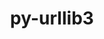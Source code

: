 ---
title: "py-urllib3"
layout: cache
categories: [package, develop-2024-03-03]
meta: {"versions": ["1.26.12", "2.1.0"], "compilers": ["apple-clang@=15.0.0", "cce@=15.0.1", "gcc@=11.1.0", "gcc@=11.4.0", "gcc@=7.3.1", "gcc@=9.4.0", "oneapi@=2024.0.0"], "oss": ["amzn2", "rhel8", "ubuntu20.04", "ubuntu22.04", "ventura"], "platforms": ["darwin", "linux"], "targets": ["aarch64", "neoverse_n1", "neoverse_v1", "neoverse_v2", "ppc64le", "x86_64_v3", "zen4"], "stacks": ["aws-isc", "aws-isc-aarch64", "data-vis-sdk", "e4s", "e4s-cray-rhel", "e4s-neoverse-v2", "e4s-neoverse_v1", "e4s-oneapi", "e4s-power", "ml-darwin-aarch64-mps", "ml-linux-x86_64-cpu", "ml-linux-x86_64-cuda", "ml-linux-x86_64-rocm", "root"], "num_specs": 26, "num_specs_by_stack": {"root": 26, "ml-darwin-aarch64-mps": 2, "aws-isc-aarch64": 2, "aws-isc": 1, "e4s-cray-rhel": 1, "e4s-power": 2, "data-vis-sdk": 2, "e4s-neoverse_v1": 3, "e4s-neoverse-v2": 3, "e4s": 4, "ml-linux-x86_64-cuda": 3, "ml-linux-x86_64-cpu": 3, "ml-linux-x86_64-rocm": 3, "e4s-oneapi": 3}}
spec_details: [{"hash": "j3aj7qtxb7uxx5ucrgtnjgjca6dypj3d", "compiler": "apple-clang@=15.0.0", "versions": ["2.1.0"], "os": "ventura", "platform": "darwin", "target": "aarch64", "variants": ["~brotli", "build_system=python_pip", "~socks"], "stacks": ["root", "ml-darwin-aarch64-mps"], "size": "-", "tarball": "https://binaries.spack.io/releases/develop-2024-03-03/build_cache/darwin-ventura-aarch64/apple-clang-15.0.0/py-urllib3-2.1.0/darwin-ventura-aarch64-apple-clang-15.0.0-py-urllib3-2.1.0-j3aj7qtxb7uxx5ucrgtnjgjca6dypj3d.spack"}, {"hash": "kysnuxgkx3y3xrceuodvylwjxvgr3or4", "compiler": "apple-clang@=15.0.0", "versions": ["2.1.0"], "os": "ventura", "platform": "darwin", "target": "aarch64", "variants": ["~brotli", "build_system=python_pip", "~socks"], "stacks": ["root", "ml-darwin-aarch64-mps"], "size": "-", "tarball": "https://binaries.spack.io/releases/develop-2024-03-03/build_cache/darwin-ventura-aarch64/apple-clang-15.0.0/py-urllib3-2.1.0/darwin-ventura-aarch64-apple-clang-15.0.0-py-urllib3-2.1.0-kysnuxgkx3y3xrceuodvylwjxvgr3or4.spack"}, {"hash": "qemuca76sl2ztsqyw45cvwxxt7kpzv6p", "compiler": "gcc@=7.3.1", "versions": ["2.1.0"], "os": "amzn2", "platform": "linux", "target": "aarch64", "variants": ["~brotli", "build_system=python_pip", "~socks"], "stacks": ["root", "aws-isc-aarch64"], "size": "-", "tarball": "https://binaries.spack.io/releases/develop-2024-03-03/build_cache/linux-amzn2-aarch64/gcc-7.3.1/py-urllib3-2.1.0/linux-amzn2-aarch64-gcc-7.3.1-py-urllib3-2.1.0-qemuca76sl2ztsqyw45cvwxxt7kpzv6p.spack"}, {"hash": "5giiglbtyxgxc5tbm2cuazrt2xt6oy37", "compiler": "gcc@=7.3.1", "versions": ["2.1.0"], "os": "amzn2", "platform": "linux", "target": "neoverse_n1", "variants": ["~brotli", "build_system=python_pip", "~socks"], "stacks": ["root", "aws-isc-aarch64"], "size": "-", "tarball": "https://binaries.spack.io/releases/develop-2024-03-03/build_cache/linux-amzn2-neoverse_n1/gcc-7.3.1/py-urllib3-2.1.0/linux-amzn2-neoverse_n1-gcc-7.3.1-py-urllib3-2.1.0-5giiglbtyxgxc5tbm2cuazrt2xt6oy37.spack"}, {"hash": "zjn4c25zhi33oi25bhpxlusulxu32ydg", "compiler": "gcc@=7.3.1", "versions": ["2.1.0"], "os": "amzn2", "platform": "linux", "target": "x86_64_v3", "variants": ["~brotli", "build_system=python_pip", "~socks"], "stacks": ["aws-isc", "root"], "size": "-", "tarball": "https://binaries.spack.io/releases/develop-2024-03-03/build_cache/linux-amzn2-x86_64_v3/gcc-7.3.1/py-urllib3-2.1.0/linux-amzn2-x86_64_v3-gcc-7.3.1-py-urllib3-2.1.0-zjn4c25zhi33oi25bhpxlusulxu32ydg.spack"}, {"hash": "lvfmwvxu4qq2ny3tkybldw6a65qqduyq", "compiler": "cce@=15.0.1", "versions": ["2.1.0"], "os": "rhel8", "platform": "linux", "target": "zen4", "variants": ["~brotli", "build_system=python_pip", "~socks"], "stacks": ["e4s-cray-rhel", "root"], "size": "-", "tarball": "https://binaries.spack.io/releases/develop-2024-03-03/build_cache/linux-rhel8-zen4/cce-15.0.1/py-urllib3-2.1.0/linux-rhel8-zen4-cce-15.0.1-py-urllib3-2.1.0-lvfmwvxu4qq2ny3tkybldw6a65qqduyq.spack"}, {"hash": "ra6rjumy3zc4ogrdwiqw3hzwmlfgbtgk", "compiler": "gcc@=9.4.0", "versions": ["2.1.0"], "os": "ubuntu20.04", "platform": "linux", "target": "ppc64le", "variants": ["~brotli", "build_system=python_pip", "~socks"], "stacks": ["e4s-power", "root"], "size": "-", "tarball": "https://binaries.spack.io/releases/develop-2024-03-03/build_cache/linux-ubuntu20.04-ppc64le/gcc-9.4.0/py-urllib3-2.1.0/linux-ubuntu20.04-ppc64le-gcc-9.4.0-py-urllib3-2.1.0-ra6rjumy3zc4ogrdwiqw3hzwmlfgbtgk.spack"}, {"hash": "djd3lhtqz43qjbccfh5wlvgkw22wwswn", "compiler": "gcc@=9.4.0", "versions": ["2.1.0"], "os": "ubuntu20.04", "platform": "linux", "target": "ppc64le", "variants": ["~brotli", "build_system=python_pip", "~socks"], "stacks": ["e4s-power", "root"], "size": "-", "tarball": "https://binaries.spack.io/releases/develop-2024-03-03/build_cache/linux-ubuntu20.04-ppc64le/gcc-9.4.0/py-urllib3-2.1.0/linux-ubuntu20.04-ppc64le-gcc-9.4.0-py-urllib3-2.1.0-djd3lhtqz43qjbccfh5wlvgkw22wwswn.spack"}, {"hash": "tf7g4b46g5sr4mokfqdbbs2odeddujaf", "compiler": "gcc@=11.1.0", "versions": ["2.1.0"], "os": "ubuntu20.04", "platform": "linux", "target": "x86_64_v3", "variants": ["~brotli", "build_system=python_pip", "~socks"], "stacks": ["data-vis-sdk", "root"], "size": "-", "tarball": "https://binaries.spack.io/releases/develop-2024-03-03/build_cache/linux-ubuntu20.04-x86_64_v3/gcc-11.1.0/py-urllib3-2.1.0/linux-ubuntu20.04-x86_64_v3-gcc-11.1.0-py-urllib3-2.1.0-tf7g4b46g5sr4mokfqdbbs2odeddujaf.spack"}, {"hash": "rc5vlwehafrckdclupdl7fwth32jmyk5", "compiler": "gcc@=11.1.0", "versions": ["2.1.0"], "os": "ubuntu20.04", "platform": "linux", "target": "x86_64_v3", "variants": ["~brotli", "build_system=python_pip", "~socks"], "stacks": ["data-vis-sdk", "root"], "size": "-", "tarball": "https://binaries.spack.io/releases/develop-2024-03-03/build_cache/linux-ubuntu20.04-x86_64_v3/gcc-11.1.0/py-urllib3-2.1.0/linux-ubuntu20.04-x86_64_v3-gcc-11.1.0-py-urllib3-2.1.0-rc5vlwehafrckdclupdl7fwth32jmyk5.spack"}, {"hash": "4c577evofdgw6cgyo4zm3erovtq7erxx", "compiler": "gcc@=11.4.0", "versions": ["2.1.0"], "os": "ubuntu22.04", "platform": "linux", "target": "neoverse_v1", "variants": ["~brotli", "build_system=python_pip", "~socks"], "stacks": ["root", "e4s-neoverse_v1"], "size": "-", "tarball": "https://binaries.spack.io/releases/develop-2024-03-03/build_cache/linux-ubuntu22.04-neoverse_v1/gcc-11.4.0/py-urllib3-2.1.0/linux-ubuntu22.04-neoverse_v1-gcc-11.4.0-py-urllib3-2.1.0-4c577evofdgw6cgyo4zm3erovtq7erxx.spack"}, {"hash": "ku22ej5wtwhllwkvny5cz35cfduz6mru", "compiler": "gcc@=11.4.0", "versions": ["2.1.0"], "os": "ubuntu22.04", "platform": "linux", "target": "neoverse_v1", "variants": ["~brotli", "build_system=python_pip", "~socks"], "stacks": ["root", "e4s-neoverse_v1"], "size": "-", "tarball": "https://binaries.spack.io/releases/develop-2024-03-03/build_cache/linux-ubuntu22.04-neoverse_v1/gcc-11.4.0/py-urllib3-2.1.0/linux-ubuntu22.04-neoverse_v1-gcc-11.4.0-py-urllib3-2.1.0-ku22ej5wtwhllwkvny5cz35cfduz6mru.spack"}, {"hash": "rda2ojf4cxqb75pawl7uzle7yf4mopnl", "compiler": "gcc@=11.4.0", "versions": ["2.1.0"], "os": "ubuntu22.04", "platform": "linux", "target": "neoverse_v1", "variants": ["~brotli", "build_system=python_pip", "~socks"], "stacks": ["root", "e4s-neoverse_v1"], "size": "-", "tarball": "https://binaries.spack.io/releases/develop-2024-03-03/build_cache/linux-ubuntu22.04-neoverse_v1/gcc-11.4.0/py-urllib3-2.1.0/linux-ubuntu22.04-neoverse_v1-gcc-11.4.0-py-urllib3-2.1.0-rda2ojf4cxqb75pawl7uzle7yf4mopnl.spack"}, {"hash": "xpuqqsyhify5u6cf55ynmnqcziblyo4h", "compiler": "gcc@=11.4.0", "versions": ["2.1.0"], "os": "ubuntu22.04", "platform": "linux", "target": "neoverse_v2", "variants": ["~brotli", "build_system=python_pip", "~socks"], "stacks": ["root", "e4s-neoverse-v2"], "size": "-", "tarball": "https://binaries.spack.io/releases/develop-2024-03-03/build_cache/linux-ubuntu22.04-neoverse_v2/gcc-11.4.0/py-urllib3-2.1.0/linux-ubuntu22.04-neoverse_v2-gcc-11.4.0-py-urllib3-2.1.0-xpuqqsyhify5u6cf55ynmnqcziblyo4h.spack"}, {"hash": "hf2ob5azmtfvokmffyqr2zohqisd2ynk", "compiler": "gcc@=11.4.0", "versions": ["2.1.0"], "os": "ubuntu22.04", "platform": "linux", "target": "neoverse_v2", "variants": ["~brotli", "build_system=python_pip", "~socks"], "stacks": ["root", "e4s-neoverse-v2"], "size": "-", "tarball": "https://binaries.spack.io/releases/develop-2024-03-03/build_cache/linux-ubuntu22.04-neoverse_v2/gcc-11.4.0/py-urllib3-2.1.0/linux-ubuntu22.04-neoverse_v2-gcc-11.4.0-py-urllib3-2.1.0-hf2ob5azmtfvokmffyqr2zohqisd2ynk.spack"}, {"hash": "joe3vjzchif7ayk5pawqrsreybqpp4xd", "compiler": "gcc@=11.4.0", "versions": ["2.1.0"], "os": "ubuntu22.04", "platform": "linux", "target": "neoverse_v2", "variants": ["~brotli", "build_system=python_pip", "~socks"], "stacks": ["root", "e4s-neoverse-v2"], "size": "-", "tarball": "https://binaries.spack.io/releases/develop-2024-03-03/build_cache/linux-ubuntu22.04-neoverse_v2/gcc-11.4.0/py-urllib3-2.1.0/linux-ubuntu22.04-neoverse_v2-gcc-11.4.0-py-urllib3-2.1.0-joe3vjzchif7ayk5pawqrsreybqpp4xd.spack"}, {"hash": "n4uk42cta5mep4mhd5wxoqqavypwvy5r", "compiler": "gcc@=11.4.0", "versions": ["2.1.0"], "os": "ubuntu22.04", "platform": "linux", "target": "x86_64_v3", "variants": ["~brotli", "build_system=python_pip", "~socks"], "stacks": ["root", "e4s"], "size": "-", "tarball": "https://binaries.spack.io/releases/develop-2024-03-03/build_cache/linux-ubuntu22.04-x86_64_v3/gcc-11.4.0/py-urllib3-2.1.0/linux-ubuntu22.04-x86_64_v3-gcc-11.4.0-py-urllib3-2.1.0-n4uk42cta5mep4mhd5wxoqqavypwvy5r.spack"}, {"hash": "rkfgdljoveq25iwybmuvghfrfj2inas4", "compiler": "gcc@=11.4.0", "versions": ["2.1.0"], "os": "ubuntu22.04", "platform": "linux", "target": "x86_64_v3", "variants": ["~brotli", "build_system=python_pip", "~socks"], "stacks": ["root", "e4s"], "size": "-", "tarball": "https://binaries.spack.io/releases/develop-2024-03-03/build_cache/linux-ubuntu22.04-x86_64_v3/gcc-11.4.0/py-urllib3-2.1.0/linux-ubuntu22.04-x86_64_v3-gcc-11.4.0-py-urllib3-2.1.0-rkfgdljoveq25iwybmuvghfrfj2inas4.spack"}, {"hash": "jfj625yola6pieovi6fmyfu7d3bavygp", "compiler": "gcc@=11.4.0", "versions": ["2.1.0"], "os": "ubuntu22.04", "platform": "linux", "target": "x86_64_v3", "variants": ["~brotli", "build_system=python_pip", "~socks"], "stacks": ["root", "e4s"], "size": "-", "tarball": "https://binaries.spack.io/releases/develop-2024-03-03/build_cache/linux-ubuntu22.04-x86_64_v3/gcc-11.4.0/py-urllib3-2.1.0/linux-ubuntu22.04-x86_64_v3-gcc-11.4.0-py-urllib3-2.1.0-jfj625yola6pieovi6fmyfu7d3bavygp.spack"}, {"hash": "435zdzsh4onwzfafd7b3tflk2quoikh3", "compiler": "gcc@=11.4.0", "versions": ["2.1.0"], "os": "ubuntu22.04", "platform": "linux", "target": "x86_64_v3", "variants": ["~brotli", "build_system=python_pip", "~socks"], "stacks": ["ml-linux-x86_64-cuda", "root", "ml-linux-x86_64-cpu", "ml-linux-x86_64-rocm"], "size": "-", "tarball": "https://binaries.spack.io/releases/develop-2024-03-03/build_cache/linux-ubuntu22.04-x86_64_v3/gcc-11.4.0/py-urllib3-2.1.0/linux-ubuntu22.04-x86_64_v3-gcc-11.4.0-py-urllib3-2.1.0-435zdzsh4onwzfafd7b3tflk2quoikh3.spack"}, {"hash": "mgb2bkztrftip52ep6c4ahuw5zifmuep", "compiler": "gcc@=11.4.0", "versions": ["2.1.0"], "os": "ubuntu22.04", "platform": "linux", "target": "x86_64_v3", "variants": ["~brotli", "build_system=python_pip", "~socks"], "stacks": ["ml-linux-x86_64-cuda", "root", "ml-linux-x86_64-cpu", "ml-linux-x86_64-rocm"], "size": "-", "tarball": "https://binaries.spack.io/releases/develop-2024-03-03/build_cache/linux-ubuntu22.04-x86_64_v3/gcc-11.4.0/py-urllib3-2.1.0/linux-ubuntu22.04-x86_64_v3-gcc-11.4.0-py-urllib3-2.1.0-mgb2bkztrftip52ep6c4ahuw5zifmuep.spack"}, {"hash": "qaftqq43yp2vxir6jmo45yzppz652mpi", "compiler": "gcc@=11.4.0", "versions": ["2.1.0"], "os": "ubuntu22.04", "platform": "linux", "target": "x86_64_v3", "variants": ["~brotli", "build_system=python_pip", "~socks"], "stacks": ["root", "e4s"], "size": "-", "tarball": "https://binaries.spack.io/releases/develop-2024-03-03/build_cache/linux-ubuntu22.04-x86_64_v3/gcc-11.4.0/py-urllib3-2.1.0/linux-ubuntu22.04-x86_64_v3-gcc-11.4.0-py-urllib3-2.1.0-qaftqq43yp2vxir6jmo45yzppz652mpi.spack"}, {"hash": "u4r6ca42tpvtnotyf7xgxpsgmlpj2z4f", "compiler": "gcc@=11.4.0", "versions": ["2.1.0"], "os": "ubuntu22.04", "platform": "linux", "target": "x86_64_v3", "variants": ["~brotli", "build_system=python_pip", "~socks"], "stacks": ["ml-linux-x86_64-cuda", "root", "ml-linux-x86_64-cpu", "ml-linux-x86_64-rocm"], "size": "-", "tarball": "https://binaries.spack.io/releases/develop-2024-03-03/build_cache/linux-ubuntu22.04-x86_64_v3/gcc-11.4.0/py-urllib3-2.1.0/linux-ubuntu22.04-x86_64_v3-gcc-11.4.0-py-urllib3-2.1.0-u4r6ca42tpvtnotyf7xgxpsgmlpj2z4f.spack"}, {"hash": "v666iub3vo6taccge5xipno5ewkfkgbo", "compiler": "oneapi@=2024.0.0", "versions": ["2.1.0"], "os": "ubuntu22.04", "platform": "linux", "target": "x86_64_v3", "variants": ["~brotli", "build_system=python_pip", "~socks"], "stacks": ["e4s-oneapi", "root"], "size": "-", "tarball": "https://binaries.spack.io/releases/develop-2024-03-03/build_cache/linux-ubuntu22.04-x86_64_v3/oneapi-2024.0.0/py-urllib3-2.1.0/linux-ubuntu22.04-x86_64_v3-oneapi-2024.0.0-py-urllib3-2.1.0-v666iub3vo6taccge5xipno5ewkfkgbo.spack"}, {"hash": "7sf3nakxpf3tojjj64njxe4iilqw7tlv", "compiler": "oneapi@=2024.0.0", "versions": ["2.1.0"], "os": "ubuntu22.04", "platform": "linux", "target": "x86_64_v3", "variants": ["~brotli", "build_system=python_pip", "~socks"], "stacks": ["e4s-oneapi", "root"], "size": "-", "tarball": "https://binaries.spack.io/releases/develop-2024-03-03/build_cache/linux-ubuntu22.04-x86_64_v3/oneapi-2024.0.0/py-urllib3-2.1.0/linux-ubuntu22.04-x86_64_v3-oneapi-2024.0.0-py-urllib3-2.1.0-7sf3nakxpf3tojjj64njxe4iilqw7tlv.spack"}, {"hash": "5dpgpsqzajgefkynafcwelsml66w3emb", "compiler": "oneapi@=2024.0.0", "versions": ["1.26.12"], "os": "ubuntu22.04", "platform": "linux", "target": "x86_64_v3", "variants": ["~brotli", "build_system=python_pip", "~secure", "~socks"], "stacks": ["e4s-oneapi", "root"], "size": "-", "tarball": "https://binaries.spack.io/releases/develop-2024-03-03/build_cache/linux-ubuntu22.04-x86_64_v3/oneapi-2024.0.0/py-urllib3-1.26.12/linux-ubuntu22.04-x86_64_v3-oneapi-2024.0.0-py-urllib3-1.26.12-5dpgpsqzajgefkynafcwelsml66w3emb.spack"}]
---